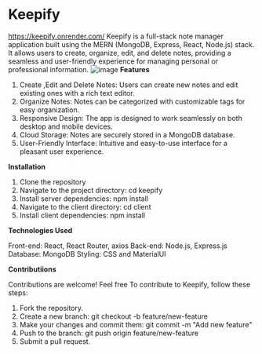 # Keepify  
https://keepify.onrender.com/
Keepify is a full-stack note manager application built using the MERN (MongoDB, Express, React, Node.js) stack. 
It allows users to create, organize, edit, and delete notes, providing a seamless and user-friendly experience for managing personal or professional information.
![image](https://github.com/Gaurav472002/Keepify/assets/97028366/46843e83-8877-47e4-b030-d500d4dff670)
**Features**


1. Create ,Edit and Delete Notes: Users can create new notes and edit existing ones with a rich text editor.
2. Organize Notes: Notes can be categorized with customizable tags for easy organization.
3. Responsive Design: The app is designed to work seamlessly on both desktop and mobile devices.
4. Cloud Storage: Notes are securely stored in a MongoDB database.
5. User-Friendly Interface: Intuitive and easy-to-use interface for a pleasant user experience.

**Installation**
1. Clone the repository
2. Navigate to the project directory: cd keepify
3. Install server dependencies: npm install
4. Navigate to the client directory: cd client
5. Install client dependencies: npm install

**Technologies Used**

Front-end: React, React Router, axios
Back-end: Node.js, Express.js
Database: MongoDB
Styling: CSS and MaterialUI 

**Contributiions**

Contributions are welcome! Feel free To contribute to Keepify, follow these steps:

1. Fork the repository.
2. Create a new branch: git checkout -b feature/new-feature
3. Make your changes and commit them: git commit -m "Add new feature"
4. Push to the branch: git push origin feature/new-feature
5. Submit a pull request.
